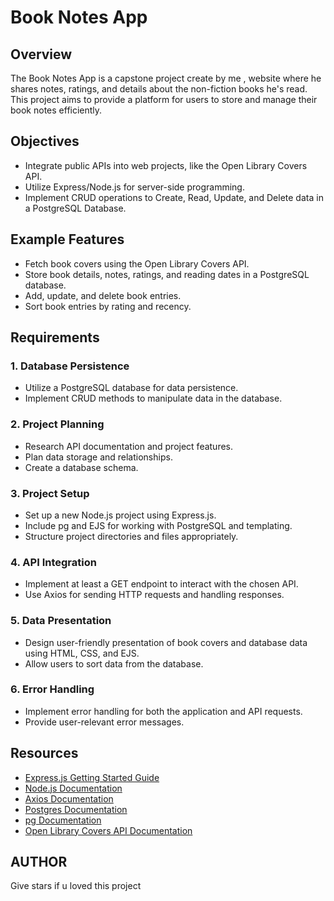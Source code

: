 # Book Notes App

## Overview
The Book Notes App is a capstone project create by me , website where he shares notes, ratings, and details about the non-fiction books he's read. This project aims to provide a platform for users to store and manage their book notes efficiently.

## Objectives
- Integrate public APIs into web projects, like the Open Library Covers API.
- Utilize Express/Node.js for server-side programming.
- Implement CRUD operations to Create, Read, Update, and Delete data in a PostgreSQL Database.
  
## Example Features
- Fetch book covers using the Open Library Covers API.
- Store book details, notes, ratings, and reading dates in a PostgreSQL database.
- Add, update, and delete book entries.
- Sort book entries by rating and recency.
  
## Requirements
### 1. Database Persistence
- Utilize a PostgreSQL database for data persistence.
- Implement CRUD methods to manipulate data in the database.

### 2. Project Planning
- Research API documentation and project features.
- Plan data storage and relationships.
- Create a database schema.

### 3. Project Setup
- Set up a new Node.js project using Express.js.
- Include pg and EJS for working with PostgreSQL and templating.
- Structure project directories and files appropriately.

### 4. API Integration
- Implement at least a GET endpoint to interact with the chosen API.
- Use Axios for sending HTTP requests and handling responses.

### 5. Data Presentation
- Design user-friendly presentation of book covers and database data using HTML, CSS, and EJS.
- Allow users to sort data from the database.

### 6. Error Handling
- Implement error handling for both the application and API requests.
- Provide user-relevant error messages.


## Resources
- [Express.js Getting Started Guide](https://expressjs.com/en/starter/installing.html)
- [Node.js Documentation](https://nodejs.org/en/docs/)
- [Axios Documentation](https://axios-http.com/docs/intro)
- [Postgres Documentation](https://www.postgresql.org/docs/)
- [pg Documentation](https://node-postgres.com/)
- [Open Library Covers API Documentation](https://openlibrary.org/dev/docs/api/covers)

## AUTHOR
Give stars if u loved this project
